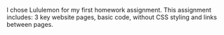 I chose Lululemon for my first homework assignment. This assignment includes: 3 key website pages, basic code, without CSS styling and links between pages. 